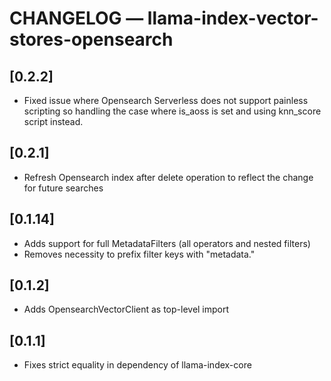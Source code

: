 # CHANGELOG — llama-index-vector-stores-opensearch

## [0.2.2]

- Fixed issue where Opensearch Serverless does not support painless scripting so handling the case where is_aoss is set and using knn_score script instead.

## [0.2.1]

- Refresh Opensearch index after delete operation to reflect the change for future searches

## [0.1.14]

- Adds support for full MetadataFilters (all operators and nested filters)
- Removes necessity to prefix filter keys with "metadata."

## [0.1.2]

- Adds OpensearchVectorClient as top-level import

## [0.1.1]

- Fixes strict equality in dependency of llama-index-core
